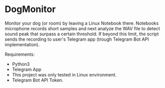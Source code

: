 # DogMonitor

Monitor your dog (or room) by leaving a Linux Notebook there. 
Notebooks microphone records short samples and next analyze the WAV file to detect sound peak that surpass a certain threshold.
If beyond this limit, the script sends the recording to user's Telegram app (trough Telegram Bot API implementation). 

Requirements: 
- Python3
- Telegram App
- This project was only tested in Linux environment. 
- Telegram Bot API Token.

